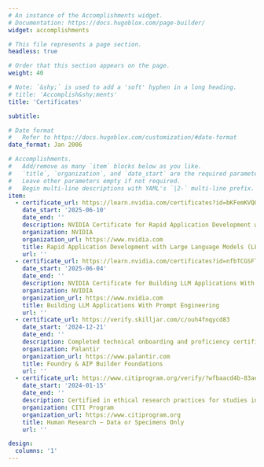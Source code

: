 ```yaml
---
# An instance of the Accomplishments widget.
# Documentation: https://docs.hugoblox.com/page-builder/
widget: accomplishments

# This file represents a page section.
headless: true

# Order that this section appears on the page.
weight: 40

# Note: `&shy;` is used to add a 'soft' hyphen in a long heading.
# title: 'Accomplish&shy;ments'
title: 'Certificates'

subtitle:

# Date format
#   Refer to https://docs.hugoblox.com/customization/#date-format
date_format: Jan 2006

# Accomplishments.
#   Add/remove as many `item` blocks below as you like.
#   `title`, `organization`, and `date_start` are the required parameters.
#   Leave other parameters empty if not required.
#   Begin multi-line descriptions with YAML's `|2-` multi-line prefix.
item:
  - certificate_url: https://learn.nvidia.com/certificates?id=bKFemKVQQ-S-8p6ijXQdrw
    date_start: '2025-06-10'
    date_end: ''
    description: NVIDIA Certificate for Rapid Application Development with Large Language Models (LLMs).
    organization: NVIDIA
    organization_url: https://www.nvidia.com
    title: Rapid Application Development with Large Language Models (LLMs)
    url: ''
  - certificate_url: https://learn.nvidia.com/certificates?id=nfbTCGSFTPGe0Mhm0xtyTA
    date_start: '2025-06-04'
    date_end: ''
    description: NVIDIA Certificate for Building LLM Applications With Prompt Engineering.
    organization: NVIDIA
    organization_url: https://www.nvidia.com
    title: Building LLM Applications With Prompt Engineering
    url: ''
  - certificate_url: https://verify.skilljar.com/c/ouh4fnqycd83
    date_start: '2024-12-21'
    date_end: ''
    description: Completed technical onboarding and proficiency certification for Palantir AIP pipeline development and deployment.
    organization: Palantir
    organization_url: https://www.palantir.com
    title: Foundry & AIP Builder Foundations
    url: ''
  - certificate_url: https://www.citiprogram.org/verify/?wfbaacd4b-83ae-4f34-af06-fb377e96db77-64733975
    date_start: '2024-01-15'
    date_end: ''
    description: Certified in ethical research practices for studies involving de-identified human data and biospecimens.
    organization: CITI Program
    organization_url: https://www.citiprogram.org
    title: Human Research — Data or Specimens Only
    url: ''

design:
  columns: '1'
---
```

